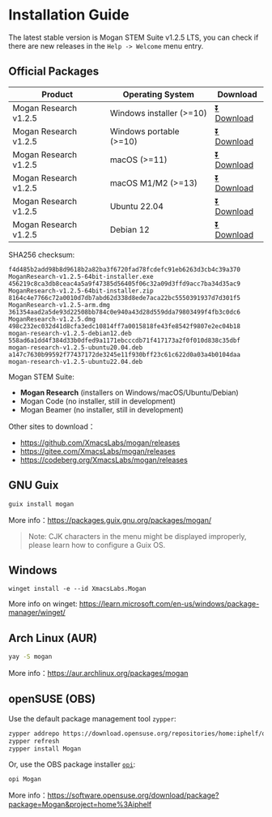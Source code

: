 # Installation Guide
The latest stable version is Mogan STEM Suite v1.2.5 LTS, you can check if there are new releases in the `Help -> Welcome` menu entry.

## Official Packages
| Product | Operating System | Download |
|---------|-------|-----|
| Mogan Research v1.2.5 | Windows installer (>=10)| [⏬ Download](https://mirrors.ustc.edu.cn/github-release/XmacsLabs/mogan/v1.2.5/MoganResearch-v1.2.5-64bit-installer.exe) |
| Mogan Research v1.2.5 | Windows portable (>=10)| [⏬ Download](https://mirrors.ustc.edu.cn/github-release/XmacsLabs/mogan/v1.2.5/MoganResearch-v1.2.5-64bit-installer.zip) |
| Mogan Research v1.2.5 | macOS (>=11) | [⏬ Download](https://mirrors.ustc.edu.cn/github-release/XmacsLabs/mogan/v1.2.5/MoganResearch-v1.2.5.dmg) |
| Mogan Research v1.2.5 | macOS M1/M2 (>=13) | [⏬ Download](https://mirrors.ustc.edu.cn/github-release/XmacsLabs/mogan/v1.2.5/MoganResearch-v1.2.5-arm.dmg) |
| Mogan Research v1.2.5 | Ubuntu 22.04 | [⏬ Download](https://mirrors.ustc.edu.cn/github-release/XmacsLabs/mogan/v1.2.5/mogan-research-v1.2.5-ubuntu22.04.deb) |
| Mogan Research v1.2.5 | Debian 12 | [⏬ Download](http://mirrors.ustc.edu.cn/github-release/XmacsLabs/mogan/v1.2.5/mogan-research-v1.2.5-debian12.deb) |

SHA256 checksum:
```
f4d485b2add98b8d9618b2a82ba3f6720fad78fcdefc91eb6263d3cb4c39a370  MoganResearch-v1.2.5-64bit-installer.exe
456219c8ca3db8ceac4a5a9f47385d56405f06c32a09d3ffd9acc7ba34d35ac9  MoganResearch-v1.2.5-64bit-installer.zip
8164c4e7766c72a0010d7db7abd62d338d8ede7aca22bc5550391937d7d301f5  MoganResearch-v1.2.5-arm.dmg
361354aad2a5de93d22508bb784c0e940a43d28d559dda79803499f4fb3c0dc6  MoganResearch-v1.2.5.dmg
498c232ec032d41d8cfa3edc10814ff7a0015818fe43fe8542f9807e2ec04b18  mogan-research-v1.2.5-debian12.deb
558ad6a1dd4f384d33b0dfed9a1171ebcccdb71f417173a2f0f010d838c35dbf  mogan-research-v1.2.5-ubuntu20.04.deb
a147c7630b99592f77437172de3245e11f930bff23c61c622d0a03a4b0104daa  mogan-research-v1.2.5-ubuntu22.04.deb
```

Mogan STEM Suite:
+ **Mogan Research** (installers on Windows/macOS/Ubuntu/Debian)
+ Mogan Code (no installer, still in development)
+ Mogan Beamer (no installer, still in development)


Other sites to download：
+ https://github.com/XmacsLabs/mogan/releases
+ https://gitee.com/XmacsLabs/mogan/releases
+ https://codeberg.org/XmacsLabs/mogan/releases

## GNU Guix
```
guix install mogan
```
More info：https://packages.guix.gnu.org/packages/mogan/

> Note: CJK characters in the menu might be displayed improperly, please learn how to configure a Guix OS.

## Windows
```
winget install -e --id XmacsLabs.Mogan
```
More info on winget: https://learn.microsoft.com/en-us/windows/package-manager/winget/

## Arch Linux (AUR)
```bash
yay -S mogan
```
More info：https://aur.archlinux.org/packages/mogan

## openSUSE (OBS)

Use the default package management tool `zypper`:

```bash
zypper addrepo https://download.opensuse.org/repositories/home:iphelf/openSUSE_Tumbleweed/home:iphelf.repo
zypper refresh
zypper install Mogan
```

Or, use the OBS package installer [`opi`](https://software.opensuse.org/package/opi):

```bash
opi Mogan
```

More info：https://software.opensuse.org/download/package?package=Mogan&project=home%3Aiphelf

